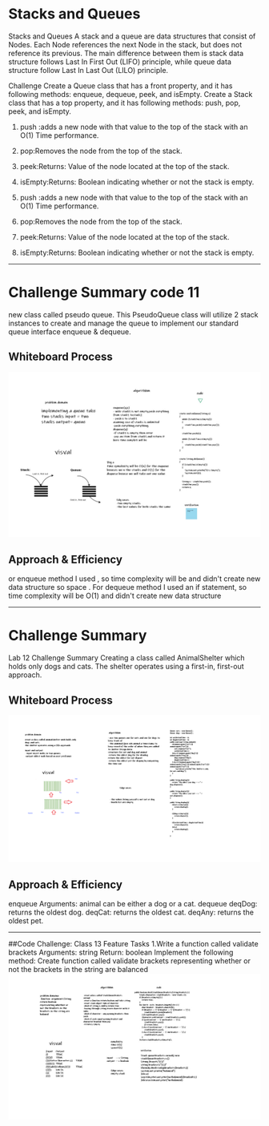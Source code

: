 # Stacks and Queues

Stacks and Queues
A stack and a queue are data structures that consist of Nodes. Each Node references the next Node in the stack, but does not reference its previous.
The main difference between them is stack data structure follows Last In First Out (LIFO) principle, while queue data structure follow Last In Last Out (LILO) principle.

Challenge
Create a Queue class that has a front property, and it has following methods: enqueue, dequeue, peek, and isEmpty. Create a Stack class that has a top property, and it has following methods: push, pop, peek, and isEmpty.

1. push :adds a new node with that value to the top of the stack with an O(1) Time performance.
2. pop:Removes the node from the top of the stack.
3. peek:Returns: Value of the node located at the top of the stack.
4. isEmpty:Returns: Boolean indicating whether or not the stack is empty.


1. push :adds a new node with that value to the top of the stack with an O(1) Time performance.
2. pop:Removes the node from the top of the stack.
3. peek:Returns: Value of the node located at the top of the stack.
4. isEmpty:Returns: Boolean indicating whether or not the stack is empty.

--------------------------------------------------------------------------------------
# Challenge Summary code 11
new class called pseudo queue. This PseudoQueue class will utilize 2 stack instances to create and manage the queue to implement our standard queue interface enqueue & dequeue.

## Whiteboard Process
![code11](codechal11.jpg)

## Approach & Efficiency
or enqueue method I used , so time complexity will be and didn't create new data structure so space . For dequeue method I used an if statement, so time complexity will be O(1) and didn't create new data structure

-------------------------------------------------------------------------------------------------------
# Challenge Summary
Lab 12
Challenge Summary
Creating a class called AnimalShelter which holds only dogs and cats. The shelter operates using a first-in, first-out approach.

## Whiteboard Process
![code12](code12.png)

## Approach & Efficiency
enqueue
Arguments: animal can be either a dog or a cat.
dequeue
deqDog: returns the oldest dog.
deqCat: returns the oldest cat.
deqAny: returns the oldest pet.

-----------------------------------------------------------------------------------------------------
##Code Challenge: Class 13
Feature Tasks 1.Write a function called validate brackets
Arguments: string
Return: boolean
Implement the following method:
Create function called validate brackets
representing whether or not the brackets in the string are balanced
![code13](code13.jpg)